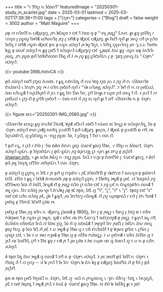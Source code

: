 +++
title = "𐑩 𐑕𐑑𐑳𐑛𐑦 𐑦𐑯 𐑕𐑒𐑸𐑤𐑩𐑑"
featuredImage = "20250301-study_in_scarlet.jpg"
date = 2025-03-01
lastmod = 2025-03-02T17:39:38+11:00
tags = ["𐑖𐑱𐑝𐑾𐑯"]
categories = ["Blog"]
draft = false
weight = 3002
author = "Matt Maguire"
+++

𐑢𐑦𐑞 𐑥𐑲 𐑦𐑯𐑑𐑮𐑩𐑕𐑑 𐑦𐑯 𐑤𐑨𐑙𐑜𐑢𐑦𐑡𐑩𐑟, 𐑢𐑳𐑯 𐑿𐑗𐑵𐑚𐑼 𐑲 𐑤𐑲𐑒 𐑑 𐑓𐑪𐑤o 𐑦𐑟 𐑞 "·𐑮𐑪𐑚 𐑢𐑻𐑛𐑟" 𐑗𐑨𐑯𐑩𐑤. 𐑣𐑰 𐑣𐑨𐑟 𐑚o𐑕𐑑𐑩𐑛 𐑩 𐑯𐑳𐑥𐑚𐑼 𐑝 𐑝𐑦𐑛𐑦o𐑟 𐑑𐑮𐑰𐑑𐑦𐑙 𐑷𐑤𐑑𐑻𐑯𐑩𐑑𐑦𐑝 𐑢𐑱𐑟 𐑝 𐑮𐑲𐑑𐑦𐑙 𐑞 𐑦𐑙𐑜𐑤𐑦𐑖 𐑤𐑨𐑙𐑜𐑢𐑦𐑡. 𐑣𐑰 𐑑𐑷𐑒𐑑 𐑩𐑚𐑬𐑑 𐑣𐑬 𐑮𐑵𐑯𐑟 𐑥𐑲𐑑 𐑚𐑰 𐑚𐑧𐑑𐑼 𐑕𐑵𐑑𐑩𐑛 𐑓 𐑮𐑲𐑑𐑦𐑙 𐑥𐑪𐑛𐑼𐑯 𐑦𐑙𐑜𐑤𐑦𐑖 𐑞𐑨𐑯 𐑞 𐑤𐑨𐑛𐑦𐑯 𐑨𐑤𐑓𐑩𐑚𐑧𐑑 𐑢𐑰 𐑿𐑟 𐑑𐑩𐑛𐑲, 𐑯 𐑕𐑲𐑑𐑩𐑛 𐑦𐑜𐑟𐑭𐑥𐑐𐑩𐑤𐑟 𐑢𐑺 ·𐑡.𐑮.𐑮. 𐑑𐑪𐑤𐑒𐑰𐑯 𐑿𐑟𐑛 𐑞 𐑮𐑵𐑯𐑦𐑒 𐑨𐑤𐑓𐑩𐑚𐑧𐑑 𐑦𐑯 𐑣𐑦𐑟 𐑚𐑫𐑒𐑕 𐑑 𐑮𐑧𐑐𐑮𐑦𐑟𐑧𐑯𐑑 𐑤𐑨𐑙𐑜𐑢𐑦𐑡𐑩𐑟 𐑤𐑲𐑒 ·𐑛𐑢𐑹𐑝𐑦𐑖 𐑓𐑮𐑪𐑥 𐑣𐑦𐑟 ·𐑥𐑦𐑛𐑩𐑤 𐑻𐑞 𐑓𐑨𐑯𐑑𐑩𐑕𐑦 𐑢𐑻𐑤𐑛. 𐑢𐑳𐑯 𐑝𐑦𐑛𐑦o 𐑞𐑨𐑑 𐑐𐑼𐑑𐑦𐑒𐑘𐑩𐑤𐑼𐑩𐑦 𐑕𐑑𐑫𐑛 𐑬𐑑 𐑓 𐑥𐑰 𐑢𐑪𐑟 𐑣𐑦𐑟 𐑛𐑦𐑕𐑒𐑮𐑦𐑐𐑖𐑩𐑯 𐑝 𐑞 ·𐑡𐑹𐑡 𐑚𐑻𐑯𐑩𐑛 𐑖𐑷 "·𐑖𐑲𐑝𐑾𐑯" 𐑨𐑤𐑓𐑩𐑚𐑧𐑑:

{{< youtube D66LrlotvCA >}}

𐑞𐑦𐑕 𐑨𐑤𐑓𐑩𐑚𐑧𐑑 𐑤𐑫𐑒𐑑 𐑝𐑲𐑜𐑤𐑦 𐑓𐑩𐑥𐑦𐑤𐑽. 𐑲 𐑣𐑨𐑛 𐑦𐑯𐑒𐑬𐑯𐑑𐑼𐑛 𐑦𐑑 𐑥𐑧𐑯𐑦 𐑘𐑽𐑟 𐑩𐑜o 𐑢𐑧𐑯 𐑲 𐑢𐑪𐑟 𐑨𐑑 𐑩𐑯 ·𐑧𐑕𐑐𐑼𐑭𐑯𐑑𐑴 𐑒𐑪𐑯𐑓𐑼𐑩𐑯𐑕 𐑯 𐑕𐑳𐑥𐑢𐑳𐑯 𐑜𐑱𐑝 𐑥𐑰 𐑩 𐑤𐑦𐑑𐑩𐑤 𐑚𐑫𐑒𐑤𐑩𐑑 𐑩𐑚𐑬𐑑 𐑩 "𐑯𐑿 𐑦𐑥𐑐𐑮𐑵𐑝𐑛 𐑨𐑤𐑓𐑩𐑚𐑧𐑑". 𐑲 𐑐𐑫𐑑 𐑦𐑑 𐑪𐑯 𐑥𐑲 𐑚𐑫𐑒𐑖𐑧𐑤𐑓, 𐑓𐑫𐑤𐑦 𐑦𐑯𐑑𐑧𐑯𐑛𐑦𐑙 𐑑 𐑦𐑯𐑝𐑧𐑕𐑑𐑦𐑜𐑱𐑑 𐑦𐑑 𐑢𐑧𐑯 𐑲 𐑣𐑨𐑛 𐑕𐑳𐑥 𐑕𐑐𐑺 𐑑𐑲𐑥, 𐑚𐑳𐑑 𐑕𐑳𐑥𐑣𐑬 𐑲 𐑯𐑧𐑝𐑼 𐑜𐑪𐑑 𐑼𐑬𐑯𐑛 𐑑 𐑦𐑑. 𐑲 𐑢𐑧𐑯𐑑 𐑑 𐑥𐑲 𐑚𐑫𐑒𐑖𐑧𐑤𐑓 𐑯 𐑛𐑳𐑜 𐑬𐑑 𐑞 𐑛𐑳𐑕𐑑𐑦 𐑚𐑫𐑒𐑤𐑩𐑑 -- 𐑖𐑫𐑼 𐑦𐑯𐑳𐑓 𐑦𐑑 𐑢𐑪𐑟 𐑷𐑤 𐑩𐑚𐑬𐑑 𐑣𐑬 𐑑 𐑮𐑲𐑑 ·𐑧𐑕𐑐𐑼𐑭𐑯𐑑𐑴 𐑦𐑯 𐑞 ·𐑖𐑱𐑝𐑾𐑯 𐑨𐑤𐑓𐑩𐑚𐑧𐑑:

{{< figure src="20250301-IMG_0560.jpg" >}}

·𐑧𐑕𐑐𐑼𐑭𐑯𐑑𐑴 𐑷𐑤𐑮𐑧𐑛𐑦 𐑣𐑨𐑟 𐑓𐑩𐑯𐑧𐑑𐑦𐑒 𐑕𐑐𐑧𐑤𐑦𐑙, 𐑿𐑟𐑦𐑙 𐑨𐑒𐑕𐑧𐑯𐑑 𐑥𐑸𐑒𐑕 𐑑 𐑦𐑯𐑖𐑫𐑼 𐑭𐑤 𐑕𐑬𐑯𐑛𐑟 𐑸 𐑮𐑧𐑐𐑮𐑦𐑟𐑧𐑯𐑑𐑩𐑛, 𐑕o 𐑞 ·𐑖𐑱𐑝𐑾𐑯 𐑨𐑤𐑓𐑩𐑚𐑧𐑑 o𐑯𐑤𐑦 𐑚𐑮𐑦𐑙𐑟 𐑤𐑦𐑥𐑦𐑑𐑩𐑛 𐑚𐑧𐑯𐑦𐑓𐑦𐑑𐑕 𐑑 𐑞𐑨𐑑 𐑤𐑨𐑙𐑜𐑢𐑦𐑡. 𐑣𐑬𐑧𐑝𐑼, 𐑓 𐑦𐑙𐑜𐑤𐑦𐑖 𐑞 𐑚𐑧𐑯𐑦𐑓𐑦𐑑𐑕 𐑸 𐑥𐑳𐑗 𐑥𐑹 𐑕𐑦𐑜𐑯𐑦𐑓𐑦𐑒𐑩𐑯𐑑, 𐑨𐑟 𐑛𐑦𐑕𐑒𐑮𐑲𐑚𐑛 𐑦𐑯 ·𐑮𐑪𐑚𐑟 𐑝𐑦𐑛𐑦o. 𐑕o, 𐑲 𐑛𐑦𐑕𐑲𐑛𐑩𐑛 𐑑 𐑑𐑮𐑲 𐑯 𐑤𐑻𐑯 𐑦𐑑.

𐑑 𐑞𐑨𐑑 𐑧𐑯𐑛, 𐑲 𐑚𐑷𐑑 𐑩 𐑒𐑪𐑐𐑦 𐑝 ·𐑕𐑻 𐑸𐑔𐑼 𐑒o𐑯𐑩𐑯 𐑛𐑶𐑤𐑟 ·𐑖𐑻𐑤𐑪𐑒 𐑣o𐑥𐑟 𐑕𐑑𐑹𐑦, _·𐑩 𐑕𐑑𐑳𐑛𐑦 𐑦𐑯 𐑕𐑒𐑸𐑤𐑩𐑑_, ·𐑖𐑱𐑝𐑾𐑯 𐑨𐑤𐑓𐑩𐑚𐑧𐑑 𐑧𐑛𐑦𐑖𐑩𐑯. 𐑞 𐑐𐑳𐑚𐑤𐑦𐑒𐑱𐑖𐑩𐑯 𐑝 𐑞𐑦𐑕 𐑧𐑛𐑦𐑖𐑩𐑯 𐑢𐑪𐑟 𐑹𐑜𐑩𐑯𐑲𐑟𐑛 𐑚𐑲 ·𐑧𐑝𐑩𐑯 𐑣𐑵 𐑮𐑳𐑯𐑟 𐑞 𐑢𐑧𐑚𐑕𐑲𐑑 [shavian.info](https://shavian.info/), 𐑯 𐑣𐑵 𐑷𐑤𐑕o 𐑓𐑰𐑗𐑩𐑟 𐑦𐑯 ·𐑮𐑪𐑚𐑟 𐑝𐑦𐑛𐑦o. 𐑕𐑦𐑯𐑕 𐑲 𐑧𐑯𐑡𐑶 𐑞 𐑒𐑨𐑮𐑩𐑒𐑑𐑼 𐑝 ·𐑖𐑻𐑤𐑪𐑒 𐑣o𐑥𐑟, 𐑲 𐑔𐑷𐑑 𐑞𐑦𐑕 𐑢𐑫𐑛 𐑐𐑮𐑩𐑝𐑲𐑛 𐑧𐑒𐑕𐑑𐑮𐑩 𐑥o𐑑𐑦𐑝𐑱𐑖𐑩𐑯 𐑑 𐑤𐑻𐑯 ·𐑖𐑱𐑝𐑾𐑯.

𐑞 𐑨𐑤𐑓𐑩𐑚𐑧𐑑 𐑦𐑟 𐑛𐑦𐑟𐑲𐑯𐑛 𐑦𐑯 𐑕𐑳𐑗 𐑩 𐑢𐑱 𐑞𐑨𐑑 𐑦𐑟 𐑤𐑪𐑡𐑦𐑒𐑩𐑤 𐑯 𐑢𐑦𐑗 𐑓𐑩𐑕𐑦𐑤𐑦𐑑𐑱𐑑𐑕 𐑞 𐑯𐑿𐑒𐑳𐑥𐑼 𐑑 𐑮𐑦𐑥𐑧𐑥𐑚𐑼 𐑞 𐑞𐑦𐑓𐑼𐑩𐑯𐑑 𐑖𐑱𐑐𐑕. 𐑭𐑓𐑑𐑼 𐑲 𐑣𐑨𐑛 𐑩 𐑐𐑭𐑕𐑦𐑙 𐑓𐑩𐑥𐑦𐑤𐑦𐑨𐑮𐑦𐑑𐑦 𐑢𐑦𐑞 𐑞 𐑨𐑤𐑓𐑩𐑚𐑧𐑑 𐑛𐑦𐑟𐑲𐑯, 𐑲 𐑕𐑑𐑸𐑑𐑩𐑛 𐑮𐑰𐑛𐑦𐑙 𐑞 𐑚𐑫𐑒. 𐑥𐑲 𐑐𐑤o𐑜𐑮𐑧𐑕 𐑢𐑪𐑟 𐑦𐑒𐑕𐑑𐑮𐑰𐑥𐑤𐑦 𐑕𐑤o 𐑨𐑑 𐑓𐑻𐑕𐑑, 𐑕𐑬𐑯𐑛𐑦𐑙 𐑬𐑑 𐑞 𐑢𐑻𐑛𐑟 𐑤𐑧𐑑𐑼 𐑚𐑲 𐑤𐑧𐑑𐑼 𐑤𐑲𐑒 𐑲 𐑢𐑪𐑟 𐑚𐑨𐑒 𐑦𐑯 𐑒𐑦𐑯𐑛𐑼𐑜𐑸𐑑𐑩𐑯 𐑤𐑻𐑯𐑦𐑙 𐑑 𐑮𐑰𐑛 𐑩𐑜𐑧𐑯. 𐑕𐑳𐑥 𐑤𐑧𐑑𐑼𐑟 𐑢𐑻 𐑰𐑟𐑦 𐑑 𐑒𐑩𐑯𐑓𐑿𐑟 𐑢𐑦𐑞 𐑰𐑗 𐑳𐑞𐑼, 𐑕𐑳𐑗 𐑨𐑟 "𐑐", "𐑚", "𐑓" 𐑯 "𐑝". 𐑳𐑞𐑼𐑟 𐑤𐑲𐑒 "𐑤" 𐑤𐑫𐑒 𐑤𐑲𐑒 𐑤𐑨𐑑𐑦𐑯 𐑤𐑧𐑑𐑼𐑟 𐑢𐑦𐑗, 𐑛𐑿 𐑑 𐑣𐑨𐑚𐑦𐑑, 𐑢𐑻 𐑕𐑳𐑥𐑑𐑲𐑥𐑟 𐑥𐑦𐑕𐑤𐑰𐑛𐑦𐑙. 𐑦𐑑 𐑢𐑪𐑟 𐑯𐑧𐑝𐑼𐑞𐑩𐑤𐑧𐑕 𐑩 𐑤𐑪𐑑 𐑝 𐑓𐑳𐑯 𐑑𐑮𐑲𐑦𐑙 𐑑 𐑛𐑰𐑒o𐑛 𐑞 𐑕𐑑𐑮𐑱𐑯𐑗 𐑕𐑒𐑮𐑦𐑐𐑑 𐑚𐑦𐑓𐑹 𐑥𐑰.

𐑚𐑰𐑒𐑷𐑟 𐑞 𐑕𐑑𐑹𐑦 𐑢𐑪𐑟 𐑮𐑦𐑑𐑩𐑯 𐑦𐑯 ·𐑦𐑙𐑜𐑤𐑩𐑯𐑛 𐑛𐑘𐑫𐑼𐑦𐑙 𐑞 1800𐑟, 𐑕𐑳𐑥 𐑝 𐑞 𐑢𐑻𐑛𐑟 𐑯 𐑑𐑻𐑯𐑟 𐑝 𐑓𐑮𐑱𐑟 𐑸 𐑩 𐑤𐑦𐑑𐑩𐑤 𐑳𐑯𐑿𐑠𐑫𐑩𐑤 𐑑 𐑞 𐑥𐑪𐑛𐑼𐑯 𐑛𐑱 𐑮𐑰𐑛𐑼, 𐑨𐑛𐑦𐑙 𐑩 𐑤𐑦𐑑𐑩𐑤 𐑥𐑹 𐑓𐑳𐑯 𐑗𐑨𐑤𐑩𐑯𐑡 𐑑 𐑮𐑧𐑒𐑩𐑜𐑯𐑲𐑟𐑦𐑙 𐑞 𐑢𐑻𐑛𐑟. 𐑲 𐑣𐑨𐑝𐑯𐑑 𐑮𐑧𐑛 𐑥𐑳𐑗 𐑒𐑤𐑨𐑕𐑦𐑒𐑩𐑤 𐑤𐑦𐑑𐑼𐑩𐑗𐑼 𐑕𐑦𐑯𐑕 𐑥𐑲 𐑕𐑒𐑵𐑤 𐑛𐑱𐑟, 𐑕o 𐑦𐑑 𐑦𐑟 𐑮𐑦𐑓𐑮𐑧𐑖𐑦𐑙 𐑑 𐑮𐑰𐑝𐑦𐑟𐑦𐑑 𐑕𐑳𐑥 𐑢𐑻𐑒𐑕 𐑝 𐑓𐑦𐑒𐑖𐑩𐑯 𐑓𐑮𐑪𐑥 𐑼𐑬𐑯𐑛 𐑞o𐑟 𐑑𐑲𐑥𐑟. 𐑞 𐑕𐑤o 𐑐𐑱𐑕 𐑨𐑑 𐑢𐑦𐑗 𐑲 𐑨𐑥 𐑮𐑰𐑛𐑦𐑙 𐑞 𐑕𐑑𐑹𐑦 𐑦𐑟 𐑩 𐑯𐑲𐑕 𐑒𐑪𐑯𐑑𐑮𐑭𐑕𐑑 𐑑 𐑞 𐑿𐑠𐑫𐑩𐑤 𐑣𐑳𐑕𐑩𐑤 𐑯 𐑚𐑳𐑕𐑩𐑤 𐑝 𐑧𐑝𐑮𐑦𐑛𐑱 𐑤𐑲𐑓, 𐑯 𐑕o 𐑲 𐑨𐑥 𐑮𐑰𐑤𐑦 𐑦𐑯𐑡𐑶𐑦𐑙 𐑞 𐑕𐑑𐑹𐑦 𐑨𐑟 𐑞 𐑥𐑦𐑕𐑑𐑮𐑦 𐑳𐑯𐑓o𐑤𐑛𐑟. 𐑲 𐑨𐑥 𐑚𐑦𐑒𐑳𐑥𐑦𐑙 𐑩 𐑤𐑦𐑑𐑩𐑤 𐑓𐑭𐑕𐑑𐑼 𐑨𐑟 𐑲 𐑜𐑧𐑑 𐑥𐑹 𐑐𐑮𐑨𐑒𐑑𐑦𐑕, 𐑚𐑳𐑑 𐑲 𐑕𐑑𐑦𐑤 𐑣𐑨𐑝 𐑩 𐑤𐑪𐑙 𐑢𐑱 𐑑 𐑜o 𐑚𐑦𐑓𐑹 𐑲 𐑓𐑰𐑤 𐑧𐑯𐑦𐑢𐑺 𐑯𐑽 𐑨𐑟 𐑓𐑤𐑵𐑩𐑯𐑑 𐑨𐑟 𐑲 𐑨𐑥 𐑦𐑯 𐑞 𐑤𐑨𐑑𐑦𐑯 𐑨𐑤𐑓𐑩𐑚𐑧𐑑.

𐑔 𐑳𐑞𐑼 𐑕𐑲𐑛 𐑓𐑮𐑪𐑥 𐑮𐑰𐑛𐑦𐑙 𐑦𐑟 𐑤𐑻𐑯𐑦𐑙 𐑑 𐑮𐑲𐑑 𐑦𐑯 𐑞 ·𐑖𐑱𐑝𐑾𐑯 𐑨𐑤𐑓𐑩𐑚𐑧𐑑. 𐑲 𐑢𐑦𐑤 𐑮𐑰𐑮𐑲𐑑 𐑞𐑦𐑕 𐑐o𐑕𐑑 𐑦𐑯 ·𐑖𐑱𐑝𐑾𐑯 𐑯 𐑳𐑐𐑤o𐑛 𐑦𐑑 𐑑 𐑥𐑲 𐑚𐑤𐑪𐑜 -- 𐑦𐑓 𐑿 𐑢𐑪𐑯𐑑 𐑑 𐑕𐑰 𐑕𐑳𐑥 ·𐑖𐑱𐑝𐑾𐑯 𐑿 𐑒𐑨𐑯 𐑿𐑟 𐑞 𐑤𐑨𐑙𐑜𐑢𐑦𐑡 𐑕𐑦𐑤𐑧𐑒𐑑𐑼 𐑨𐑑 𐑞 𐑑𐑪𐑐 𐑝 𐑞𐑦𐑕 𐑢𐑧𐑚𐑕𐑲𐑑.

𐑞𐑺 𐑸 𐑳𐑞𐑼 𐑚𐑫𐑒𐑕 𐑐𐑳𐑚𐑤𐑦𐑖𐑑 𐑦𐑯 ·𐑖𐑱𐑝𐑾𐑯, 𐑕𐑳𐑗 𐑨𐑟 ·𐑨𐑤𐑦𐑕 𐑦𐑯 𐑢𐑳𐑯𐑛𐑼𐑤𐑨𐑯𐑛 𐑯 ·𐑡𐑱𐑯 𐑪𐑕𐑑𐑩𐑯𐑟 ·𐑐𐑮𐑲𐑛 𐑯 𐑐𐑮𐑧𐑡𐑩𐑛𐑦𐑕, 𐑢𐑦𐑗 𐑲 𐑤𐑫𐑒 𐑓𐑹𐑢𐑼𐑛 𐑑 𐑮𐑰𐑛𐑦𐑙 𐑢𐑳𐑯𐑕 𐑲 𐑓𐑦𐑯𐑦𐑖 𐑞 ·𐑖𐑻𐑤𐑪𐑒 𐑣o𐑥𐑟 𐑕𐑑𐑹𐑦. 𐑲𐑤 𐑒𐑰𐑐 𐑿 𐑐o𐑕𐑑𐑩𐑛 𐑣𐑬 𐑲 𐑜o!
